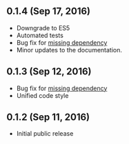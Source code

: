 ## 0.1.4 (Sep 17, 2016)

* Downgrade to ES5
* Automated tests
* Bug fix for [missing dependency](https://github.com/halfzebra/create-elm-app/commit/d3dfb5d2f57df600b14253c0613857cd714aae38)
* Minor updates to the documentation.

## 0.1.3 (Sep 12, 2016)

* Bug fix for [missing dependency](https://github.com/halfzebra/create-elm-app/commit/6c88f4e4c35d725dc36240b67ebe6d6c6b8bcffb)
* Unified code style

## 0.1.2 (Sep 11, 2016)

* Initial public release
